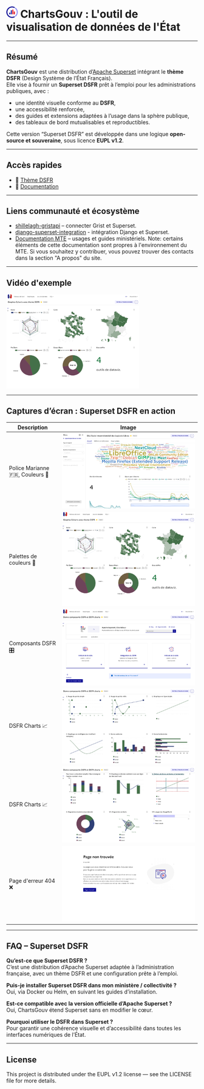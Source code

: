 # <img src="./images/logo.png" width="30"> ChartsGouv : L'outil de visualisation de données de l'État  

---

## Résumé

**ChartsGouv** est une distribution d’[Apache Superset](https://superset.apache.org/) intégrant le **thème DSFR** (Design Système de l’État Français).  
Elle vise à fournir un **Superset DSFR** prêt à l’emploi pour les administrations publiques, avec :

- une identité visuelle conforme au **DSFR**,  
- une accessibilité renforcée,  
- des guides et extensions adaptées à l’usage dans la sphère publique,  
- des tableaux de bord mutualisables et reproductibles.  

Cette version “Superset DSFR” est développée dans une logique **open-source et souveraine**, sous licence **EUPL v1.2**.

---

## Accès rapides
- :art: [Thème DSFR](./superset-dsfr/)
- :green_book: [Documentation](./docs/)

---

## Liens communauté et écosystème

- [shillelagh-gristapi](https://github.com/qleroy/shillelagh-gristapi) – connecter Grist et Superset.  
- [django-superset-integration](https://github.com/B-Alica/django-superset-integration) - intégration Django et Superset.
- [Documentation MTE](https://snum.gitlab-pages.din.developpement-durable.gouv.fr) – usages et guides ministériels.  Note: certains éléments de cette documentation sont propres à l'environnement du MTE. Si vous souhaitez y contribuer, vous pouvez trouver des contacts dans la section "A propos" du site.

---


## Vidéo d'exemple

<a href="https://www.youtube.com/watch?v=0o1JbSbwoM8" title="Regarder sur YouTube">
    <img src="./images/screenshots/demo_graphes_echarts.png" width="350" alt="Regarder sur YouTube">
</a>

---

## Captures d’écran : Superset DSFR en action

| Description | Image |
| --- | --- |
|Police Marianne :fr:, Couleurs :art:|![demo_sill](/images/screenshots/demo_sill.png)|
|Palettes de couleurs :art:|![demo_graphes_echarts](/images/screenshots/demo_graphes_echarts.png)|
|Composants DSFR :control_knobs:|![demo_dsfr1](/images/screenshots/demo_dsfr1.png)|
|DSFR Charts :chart_with_upwards_trend:|![demo_dsfr_chart1.png](/images/screenshots/demo_dsfr_chart1.png)|
|DSFR Charts :chart_with_upwards_trend:|![demo_dsfr_chart2.png](/images/screenshots/demo_dsfr_chart2.png)|
|Page d'erreur 404 :x:|![error404](/images/screenshots/error404.png)|

---

## FAQ – Superset DSFR

**Qu’est-ce que Superset DSFR ?**  
C’est une distribution d’Apache Superset adaptée à l’administration française, avec un thème DSFR et une configuration prête à l’emploi.

**Puis-je installer Superset DSFR dans mon ministère / collectivité ?**  
Oui, via Docker ou Helm, en suivant les guides d’installation.

**Est-ce compatible avec la version officielle d’Apache Superset ?**  
Oui, ChartsGouv étend Superset sans en modifier le cœur.

**Pourquoi utiliser le DSFR dans Superset ?**  
Pour garantir une cohérence visuelle et d’accessibilité dans toutes les interfaces numériques de l’État.

---

## License
This project is distributed under the EUPL v1.2 license — see the LICENSE file for more details.
